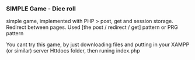 ### SIMPLE Game - Dice roll

simple game, implemented with PHP > post, get and session storage. Redirect between pages.
Used [the post / redirect / get] pattern or PRG pattern



You cant try this game, by just downloading files and putting in your XAMPP (or similar) server Httdocs folder, then  runing index.php
